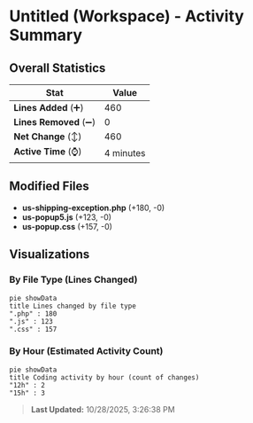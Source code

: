 # Untitled (Workspace) - Activity Summary 

## Overall Statistics

| Stat                   | Value                                                             |
| ---------------------- | ----------------------------------------------------------------- |
| **Lines Added** (➕)   | 460                                          |
| **Lines Removed** (➖) | 0                                        |
| **Net Change** (↕)    | 460                |
| **Active Time** (⌚)   | 4 minutes |


## Modified Files
- **us-shipping-exception.php** (+180, -0)
- **us-popup5.js** (+123, -0)
- **us-popup.css** (+157, -0)

## Visualizations

### By File Type (Lines Changed)

```mermaid
pie showData
title Lines changed by file type
".php" : 180
".js" : 123
".css" : 157
```

### By Hour (Estimated Activity Count)

```mermaid
pie showData
title Coding activity by hour (count of changes)
"12h" : 2
"15h" : 3
```


> **Last Updated:** 10/28/2025, 3:26:38 PM